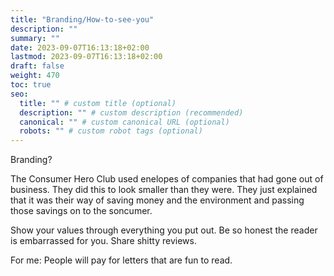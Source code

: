 ```yaml
---
title: "Branding/How-to-see-you"
description: ""
summary: ""
date: 2023-09-07T16:13:18+02:00
lastmod: 2023-09-07T16:13:18+02:00
draft: false
weight: 470
toc: true
seo:
  title: "" # custom title (optional)
  description: "" # custom description (recommended)
  canonical: "" # custom canonical URL (optional)
  robots: "" # custom robot tags (optional)
---
```


Branding?

The Consumer Hero Club used enelopes of companies that had gone out of business. They did this to look smaller than they were. They just explained that it was their way of saving money and the environment and passing those savings on to the soncumer.

Show your values through everything you put out. Be so honest the reader is embarrassed for you. Share shitty reviews.


For me: People will pay for letters that are fun to read.
